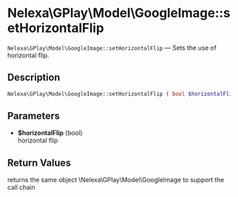 # Nelexa\GPlay\Model\GoogleImage::setHorizontalFlip
`Nelexa\GPlay\Model\GoogleImage::setHorizontalFlip` — Sets the use of horizontal flip.

## Description
```php
Nelexa\GPlay\Model\GoogleImage::setHorizontalFlip ( bool $horizontalFlip ) : Nelexa\GPlay\Model\GoogleImage
```

## Parameters
* **$horizontalFlip** (bool)  
horizontal flip

## Return Values
returns the same object \Nelexa\GPlay\Model\GoogleImage to support the call chain

